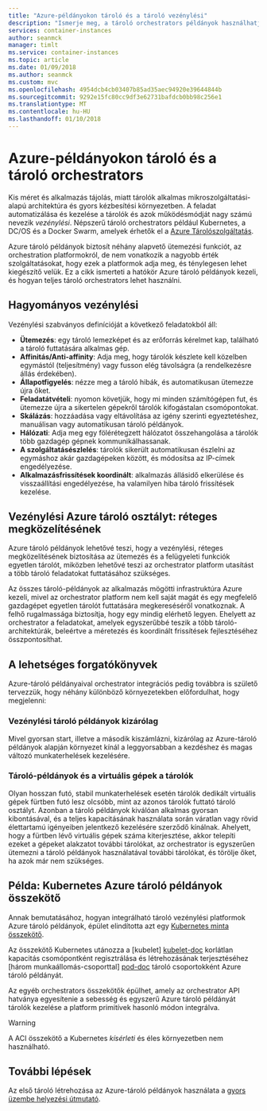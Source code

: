 ```yaml
---
title: "Azure-példányokon tároló és a tároló vezénylési"
description: "Ismerje meg, a tároló orchestrators példányok használhatja az Azure tároló."
services: container-instances
author: seanmck
manager: timlt
ms.service: container-instances
ms.topic: article
ms.date: 01/09/2018
ms.author: seanmck
ms.custom: mvc
ms.openlocfilehash: 4954dcb4cb03407b85ad35aec94920e39644844b
ms.sourcegitcommit: 9292e15fc80cc9df3e62731bafdcb0bb98c256e1
ms.translationtype: MT
ms.contentlocale: hu-HU
ms.lasthandoff: 01/10/2018
---
```

# <a name="azure-container-instances-and-container-orchestrators"></a>Azure-példányokon tároló és a tároló orchestrators

Kis méret és alkalmazás tájolás, miatt tárolók alkalmas mikroszolgáltatási-alapú architektúra és gyors kézbesítési környezetben. A feladat automatizálása és kezelése a tárolók és azok működésmódját nagy számú nevezik *vezénylési*. Népszerű tároló orchestrators például Kubernetes, a DC/OS és a Docker Swarm, amelyek érhetők el a [Azure Tárolószolgáltatás](https://docs.microsoft.com/azure/container-service/).

Azure tároló példányok biztosít néhány alapvető ütemezési funkciót, az orchestration platformokról, de nem vonatkozik a nagyobb érték szolgáltatásokat, hogy ezek a platformok adja meg, és ténylegesen lehet kiegészítő velük. Ez a cikk ismerteti a hatókör Azure tároló példányok kezeli, és hogyan teljes tároló orchestrators lehet használni.

## <a name="traditional-orchestration"></a>Hagyományos vezénylési

Vezénylési szabványos definícióját a következő feladatokból áll:

- **Ütemezés**: egy tároló lemezképet és az erőforrás kérelmet kap, található a tároló futtatására alkalmas gép.
- **Affinitás/Anti-affinity**: Adja meg, hogy tárolók készlete kell közelben egymástól (teljesítmény) vagy fusson elég távolságra (a rendelkezésre állás érdekében).
- **Állapotfigyelés**: nézze meg a tároló hibák, és automatikusan ütemezze újra őket.
- **Feladatátvételi**: nyomon követjük, hogy mi minden számítógépen fut, és ütemezze újra a sikertelen gépekről tárolók kifogástalan csomópontokat.
- **Skálázás**: hozzáadása vagy eltávolítása az igény szerinti egyeztetéshez, manuálisan vagy automatikusan tároló példányok.
- **Hálózati**: Adja meg egy fölérétegzett hálózatot összehangolása a tárolók több gazdagép gépnek kommunikálhassanak.
- **A szolgáltatásészlelés**: tárolók sikerült automatikusan észlelni az egymáshoz akár gazdagépeken között, és módosítsa az IP-címek engedélyezése.
- **Alkalmazásfrissítések koordinált**: alkalmazás állásidő elkerülése és visszaállítási engedélyezése, ha valamilyen hiba tároló frissítések kezelése.

## <a name="orchestration-with-azure-container-instances-a-layered-approach"></a>Vezénylési Azure tároló osztályt: réteges megközelítésének

Azure tároló példányok lehetővé teszi, hogy a vezénylési, réteges megközelítésének biztosítása az ütemezés és a felügyeleti funkciók egyetlen tárolót, miközben lehetővé teszi az orchestrator platform utasítást a több tároló feladatokat futtatásához szükséges.

Az összes tároló-példányok az alkalmazás mögötti infrastruktúra Azure kezeli, mivel az orchestrator platform nem kell saját magát és egy megfelelő gazdagépet egyetlen tárolót futtatására megkereséséről vonatkoznak. A felhő rugalmassága biztosítja, hogy egy mindig elérhető legyen. Ehelyett az orchestrator a feladatokat, amelyek egyszerűbbé teszik a több tároló-architektúrák, beleértve a méretezés és koordinált frissítések fejlesztéséhez összpontosíthat.

## <a name="potential-scenarios"></a>A lehetséges forgatókönyvek

Azure-tároló példányaival orchestrator integrációs pedig továbbra is születő tervezzük, hogy néhány különböző környezetekben előfordulhat, hogy megjelenni:

### <a name="orchestration-of-container-instances-exclusively"></a>Vezénylési tároló példányok kizárólag

Mivel gyorsan start, illetve a második kiszámlázni, kizárólag az Azure-tároló példányok alapján környezet kínál a leggyorsabban a kezdéshez és magas változó munkaterhelések kezelésére.

### <a name="combination-of-container-instances-and-containers-in-virtual-machines"></a>Tároló-példányok és a virtuális gépek a tárolók

Olyan hosszan futó, stabil munkaterhelések esetén tárolók dedikált virtuális gépek fürtben futó lesz olcsóbb, mint az azonos tárolók futtató tároló osztályt. Azonban a tároló példányok kiválóan alkalmas gyorsan kibontásával, és a teljes kapacitásának használata során váratlan vagy rövid élettartamú igényeiben jelentkező kezelésére szerződő kínálnak. Ahelyett, hogy a fürtben lévő virtuális gépek száma kiterjesztése, akkor telepíti ezeket a gépeket alakzatot további tárolókat, az orchestrator is egyszerűen ütemezni a tároló példányok használatával további tárolókat, és törölje őket, ha azok már nem szükséges.

## <a name="sample-implementation-azure-container-instances-connector-for-kubernetes"></a>Példa: Kubernetes Azure tároló példányok összekötő

Annak bemutatásához, hogyan integrálható tároló vezénylési platformok Azure tároló példányok, épület elindította azt egy [Kubernetes minta összekötő][aci-connector-k8s].

Az összekötő Kubernetes utánozza a [kubelet] [ kubelet-doc] korlátlan kapacitás csomópontként regisztrálása és létrehozásának terjesztéséhez [három munkaállomás-csoporttal] [ pod-doc] tároló csoportokként Azure tároló példányát.

<!-- ![ACI Connector for Kubernetes][aci-connector-k8s-gif] -->

Az egyéb orchestrators összekötők épülhet, amely az orchestrator API hatványa egyesítenie a sebesség és egyszerű Azure tároló példányát tárolók kezelése a platform primitívek hasonló módon integrálva.

> [!WARNING]
> A ACI összekötő a Kubernetes *kísérleti* és éles környezetben nem használható.

## <a name="next-steps"></a>További lépések

Az első tároló létrehozása az Azure-tároló példányok használata a [gyors üzembe helyezési útmutató](container-instances-quickstart.md).

<!-- IMAGES -->
[aci-connector-k8s-gif]: ./media/container-instances-orchestrator-relationship/aci-connector-k8s.gif

<!-- LINKS -->
[aci-connector-k8s]: https://github.com/virtual-kubelet/virtual-kubelet/tree/master/providers/azure
[kubelet-doc]: https://kubernetes.io/docs/admin/kubelet/
[pod-doc]: https://kubernetes.io/docs/concepts/workloads/pods/pod/